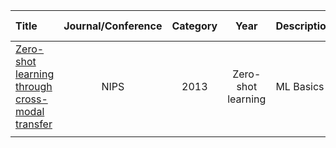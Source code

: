 |Title|Journal/Conference|Category|Year|Description|Tag|Start Date|End Date|
|:----|:----------------:|:------:|:--:|:----------|:--|:--------:|:------:|
|[Zero-shot learning through cross-modal transfer]()|NIPS|2013|Zero-shot learning|ML Basics|June 23, 2023||
|[]()|||||||
